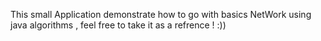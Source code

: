 This small Application demonstrate how to go with basics NetWork using java algorithms  , feel free to take it as a refrence ! :))
